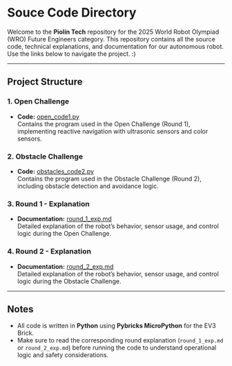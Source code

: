 # Souce Code Directory

Welcome to the **Piolín Tech** repository for the 2025 World Robot Olympiad (WRO) Future Engineers category. This repository contains all the source code, technical explanations, and documentation for our autonomous robot. Use the links below to navigate the project. :)

---

## Project Structure

### 1. Open Challenge
- **Code:** [open_code1.py](round_1/open_code1.py)  
  Contains the program used in the Open Challenge (Round 1), implementing reactive navigation with ultrasonic sensors and color sensors.  

### 2. Obstacle Challenge
- **Code:** [obstacles_code2.py](round_2/obstacles_code2.py)  
  Contains the program used in the Obstacle Challenge (Round 2), including obstacle detection and avoidance logic.  

### 3. Round 1 - Explanation
- **Documentation:** [round_1_exp.md](round_1/round_1_exp.md)  
  Detailed explanation of the robot’s behavior, sensor usage, and control logic during the Open Challenge.  

### 4. Round 2 - Explanation
- **Documentation:** [round_2_exp.md](round_2/round_2_exp.md)  
  Detailed explanation of the robot’s behavior, sensor usage, and control logic during the Obstacle Challenge.

---

## Notes
- All code is written in **Python** using **Pybricks MicroPython** for the EV3 Brick.  
- Make sure to read the corresponding round explanation (`round_1_exp.md` or `round_2_exp.md`) before running the code to understand operational logic and safety considerations.


